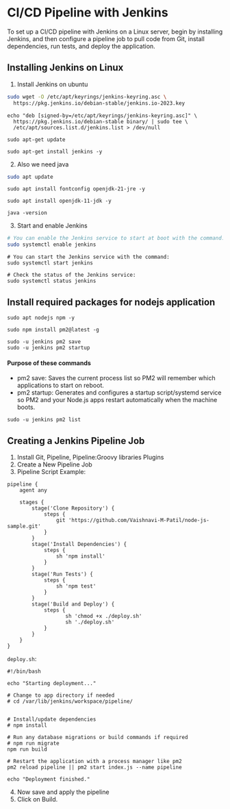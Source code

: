 # CI/CD Pipeline with Jenkins
To set up a CI/CD pipeline with Jenkins on a Linux server, begin by installing Jenkins, and then configure a pipeline job to pull code from Git, install dependencies, run tests, and deploy the application.

## Installing Jenkins on Linux
1. Install Jenkins on ubuntu
```bash
sudo wget -O /etc/apt/keyrings/jenkins-keyring.asc \
  https://pkg.jenkins.io/debian-stable/jenkins.io-2023.key
```
```
echo "deb [signed-by=/etc/apt/keyrings/jenkins-keyring.asc]" \
  https://pkg.jenkins.io/debian-stable binary/ | sudo tee \
  /etc/apt/sources.list.d/jenkins.list > /dev/null
```
```
sudo apt-get update
```
```
sudo apt-get install jenkins -y
```
2. Also we need java
```bash
sudo apt update
```
```
sudo apt install fontconfig openjdk-21-jre -y
```
```
sudo apt install openjdk-11-jdk -y
```
```
java -version
```
3. Start and enable Jenkins
```bash
# You can enable the Jenkins service to start at boot with the command:
sudo systemctl enable jenkins
```
```
# You can start the Jenkins service with the command:
sudo systemctl start jenkins
```
```
# Check the status of the Jenkins service:
sudo systemctl status jenkins
```

## Install required packages for nodejs application
```
sudo apt nodejs npm -y
```
```
sudo npm install pm2@latest -g
```
```
sudo -u jenkins pm2 save
sudo -u jenkins pm2 startup
```
#### Purpose of these commands
- pm2 save: Saves the current process list so PM2 will remember which applications to start on reboot.
- pm2 startup: Generates and configures a startup script/systemd service so PM2 and your Node.js apps restart automatically when the machine boots.
```
sudo -u jenkins pm2 list
```

## Creating a Jenkins Pipeline Job
1. Install Git, Pipeline, Pipeline:Groovy libraries Plugins
2. Create a New Pipeline Job
3. Pipeline Script Example:
```
pipeline {
    agent any

    stages {
        stage('Clone Repository') {
            steps {
                git 'https://github.com/Vaishnavi-M-Patil/node-js-sample.git' 
            }
        }
        stage('Install Dependencies') {
            steps {
                sh 'npm install' 
            }
        }
        stage('Run Tests') {
            steps {
                sh 'npm test' 
            }
        }
        stage('Build and Deploy') {
            steps {
                   sh 'chmod +x ./deploy.sh'
                   sh './deploy.sh'
            }
        }
    }
}
```
`deploy.sh`:
```
#!/bin/bash

echo "Starting deployment..."

# Change to app directory if needed
# cd /var/lib/jenkins/workspace/pipeline/


# Install/update dependencies
# npm install

# Run any database migrations or build commands if required
# npm run migrate
npm run build

# Restart the application with a process manager like pm2
pm2 reload pipeline || pm2 start index.js --name pipeline

echo "Deployment finished."
```
4. Now save and apply the pipeline
5. Click on Build.
